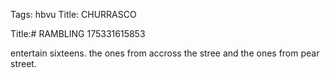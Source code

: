 Tags: hbvu
Title: CHURRASCO
  
Title:# RAMBLING  175331615853
  
entertain sixteens. the ones from accross the stree and the ones from pear street.